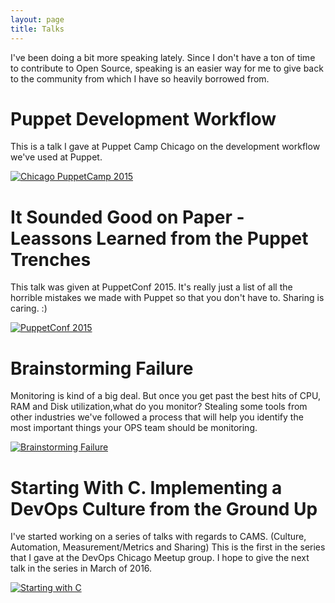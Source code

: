 ```yaml
---
layout: page
title: Talks
---
```


I've been doing a bit more speaking lately. Since I don't have a ton of time to contribute to Open Source, speaking is an easier way for me to give back to the community from which I have so heavily borrowed from.

# Puppet Development Workflow

This is a talk I gave at Puppet Camp Chicago on the development workflow we've used at Puppet.

[![Chicago PuppetCamp 2015](http://img.youtube.com/vi/rhL2NQfuJ-Y/0.jpg)](https://youtu.be/rhL2NQfuJ-Y)


# It Sounded Good on Paper - Leassons Learned from the Puppet Trenches

This talk was given at PuppetConf 2015. It's really just a list of all the horrible mistakes we made with Puppet so that you don't have to. Sharing is caring. :)

[![PuppetConf 2015](http://img.youtube.com/vi/mV93is0ItfQ/0.jpg)](https://www.youtube.com/watch?v=mV93is0ItfQ)

# Brainstorming Failure

Monitoring is kind of a big deal. But once you get past the best hits of CPU, RAM and Disk utilization,what do you monitor? Stealing some tools from other industries we've followed a process that will help you identify the most important things your OPS team should be monitoring.

[![Brainstorming Failure](http://img.youtube.com/vi/dKe9S8u44Yk/0.jpg)](https://www.youtube.com/watch?v=dKe9S8u44Yk)

# Starting With C. Implementing a DevOps Culture from the Ground Up

I've started working on a series of talks with regards to CAMS. (Culture, Automation, Measurement/Metrics and Sharing) This is the first in the series that I gave at the DevOps Chicago Meetup group. I hope to give the next talk in the series in March of 2016.

[![Starting with C](http://i.imgur.com/G7TNigq.jpg?1)](https://vimeo.com/150753897)
